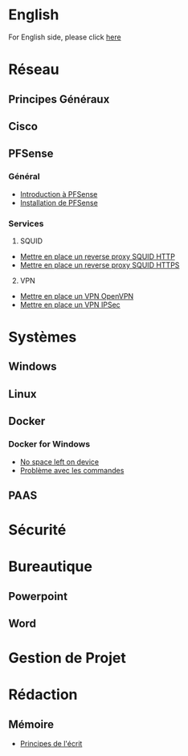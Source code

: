 <!-- TITLE: Accueil -->
<!-- SUBTITLE: Page d'accueil pour les articles en français -->
# English
 For English side, please click   [here](http://wiki.maximegy.ovh/english/home)
# Réseau
## Principes Généraux
## Cisco
## PFSense
### Général
* [Introduction à PFSense](http://wiki.maximegy.ovh/french/reseau/pfsense/introduction-a-pfsense)
* [Installation de PFSense](http://wiki.maximegy.ovh/french/reseau/pfsense/installation-de-pfsense)
### Services
1. SQUID
* [Mettre en place un reverse proxy SQUID HTTP](http://wiki.maximegy.ovh/french/reseau/pfsense/mettre_en_place_un_reverse_proxy_squid_http)
* [Mettre en place un reverse proxy SQUID HTTPS](http://wiki.maximegy.ovh/french/reseau/pfsense/mettre_en_place_un_reverse_proxy_squid_https)
2. VPN
* [Mettre en place un VPN OpenVPN](http://wiki.maximegy.ovh/french/reseau/pfsense/mettre_en_place_un_vpn_openvpn)
* [Mettre en place un VPN IPSec](http://wiki.maximegy.ovh/french/reseau/pfsense/mettre_en_place_un_vpn_ipsec)
# Systèmes
## Windows
## Linux
## Docker
### Docker for Windows
* [No space left on device](http://wiki.maximegy.ovh/french/systemes/docker/docker_for_windows/no_space_left_on_device)
* [Problème avec les commandes](http://wiki.maximegy.ovh/french/systemes/docker/docker_for_windows/path_problem)
## PAAS
# Sécurité
# Bureautique
## Powerpoint
## Word
# Gestion de Projet
# Rédaction
## Mémoire
* [Principes de l'écrit](http://wiki.maximegy.ovh/french/redaction/memoire/principes-de-lecrit)